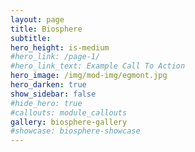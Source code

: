 ```yaml
---
layout: page
title: Biosphere
subtitle: 
hero_height: is-medium
#hero_link: /page-1/
#hero_link_text: Example Call To Action
hero_image: /img/mod-img/egmont.jpg
hero_darken: true
show_sidebar: false
#hide_hero: true
#callouts: module_callouts
gallery: biosphere-gallery
#showcase: biosphere-showcase
---
```

